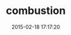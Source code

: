 ---
layout: post
title:  "combustion"
repo:   "pat/combustion"
date:   2015-02-18 17:17:20
gemurl: https://github.com/pat/combustion
---